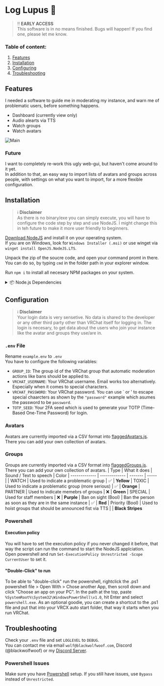 # Log Lupus 🐺
> ‼️ **EARLY ACCESS**  
> This software is in no means finished. Bugs will happen! If you find one, please let me know.<br>

### Table of content:
1. [Features](#pictures)
2. [Installation](#installation)
3. [Configuring](#configuration)
4. [Troubleshooting](#troubleshooting)

## Features
I needed a software to guide me in moderating my instance, and warn me of problematic users, before something happens.
- Dashboard (currently view only)
- Audio alearts via TTS
- Watch groups
- Watch avatars

![Main](https://blackwolfwoof.com/s/x5z39Ki4jySbeds/preview)
### Future
I want to completely re-work this ugly web-gui, but haven't come around to it yet.<br>
In addition to that, an easy way to import lists of avatars and groups across people, with settings on what you want to import, for a more flexible configuration.

## Installation
> ℹ️ **Disclaimer**  
> As there is no binary/exe you can simply execute, you will have to configure the code step by step and use NodeJS. I might change this in teh future to make it more user friendly to beginners.<br>

[Download NodeJS](https://nodejs.org/en/download) and install it on your operating system.<br>
If you are on Windows, look for `Windows Installer (.msi)` or use winget via `winget install OpenJS.NodeJS.LTS`.<br>

Unpack the zip of the soucre code, and open your command promt in there. You can do so, by typing `cmd` in the folder path in your explorer window.

Run `npm i` to install all necesary NPM packages on your system.
<details>
<summary>📦 Node.js Dependencies</summary>

| Package Name        | Description                                                                 |
|---------------------|-----------------------------------------------------------------------------|
| @logdna/tail-file   | Monitors VRChat logfile|
| better-sqlite3      | Database (currently not in use) |
| dotenv              | Loads environment variables from a `.env` file into `process.env`. |
| express             | Minimal and flexible Node.js web application framework. |
| js-string-cleaner   | Utility to clean and normalize strings for usernames. |
| node-cache          | In-memory caching module for Node.js. |
| otplib              | One-time password (OTP) library for 2FA using TOTP and HOTP. |
| quick.db            | A simple SQLite-based key-value store wrapper for beginners. |
| remove-accents      | Removes diacritical marks from strings (e.g., accents). |
| say                 | Text-to-speech module for speaking text aloud. |
| sound-play          | Lightweight audio playback module for playing sounds in Node.js. |
| ws                  | A fast, simple, and efficient WebSocket library for Node.js. |

</details>

## Configuration
> ℹ️ **Disclaimer**  
> Your login data is very sensetive. No data is shared to the developer or any other third party other than VRChat itself for logging in.
The login is necesary, to get data about the users who join your instance like the avatar and groups they use/are in.<br>
### `.env` File
  Rename `example.env` to `.env`<br>
  You have to configure the following variables:
  - `GROUP_ID`: The group id of the VRChat group that automatic moderation actions like bans should be applied to.
  - `VRCHAT_USERNAME`: Your VRChat username. Email works too alternatively. Especially when it comes to special characters.
  - `VRCHAT_PASSWORD`: Your VRChat password. You can use \` or \' to escape special chaarcters as shown by the `"password"` example which asumes the password to be `password`.
  - `TOTP_SEED`: Your 2FA seed which is used to generate your TOTP (Time-Based One-Time Password) for login.
### Avatars
  Avatars are currently imported via a CSV format into [flaggedAvatars.js](./scripts/flaggedAvatars.js). There you can add your own collection of avatars.
### Groups
  Groups are currently imported via a CSV format into [flaggedGroups.js](./scripts/flaggedGroups.js). There you can add your own collection of avatars.
  | Type | What it does | Sound / Text to speech | Color
| ------------- | ------------- | ------- | ----- |
| WATCH | Used to indicate a problematic group | ✅ | **Yellow**
| TOXIC | Used to indicate a problematic group (more serious) | ✅ | **Orange**
| PARTNER | Used to indicate memebrs of groups | ❌ | **Green**
| SPECIAL | Used for staff members | ❌ | **Purple**
| Ban on sight (Bool) | Ban the person as soon as they are in the same instance | ✅ | **Red**
| Priority (Bool) | Used to hoist groups that should be announced fist via TTS | | **Black Stripes**
### Powershell
#### Execution policy
You will have to set the execution policy if you never changed it before, that way the script can run the command to start the NodeJS applciation.  
Open powershell and run `Set-ExecutionPolicy Unrestricted -Scope CurrentUser` to set it.  

#### "Double-Click" to run
To be able to "double-click" run the powershell, rightclick the .ps1 powershell file > Open With > Chose another App, then scroll down and click "Choose an app on your PC". In the path at the top, paste `%SystemRoot%\System32\WindowsPowerShell\v1.0`, hit Enter and select `powershell.exe`.
As an optional goodie, you can create a shortcut to the .ps1 file and put that into your VRCX auto start folder, that way it starts when you run VRChat.

## Troubleshooting
Check your `.env` file and set `LOGLEVEL` to `DEBUG`.<br>
You can contact me via email `wolf@blackwolfwoof.com`, Discord (@blackwolfwoof) or my [Discord Server](https://discord.gg/8EZMyyw).

### Powershell Issues
Make sure you have [Powershell](#powershell) setup. If you still have issues, use `Bypass` instead of `Unrestricted`.

